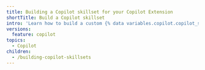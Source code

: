 ```yaml
---
title: Building a Copilot skillset for your Copilot Extension
shortTitle: Build a Copilot skillset
intro: 'Learn how to build a custom {% data variables.copilot.copilot_skillset_short %} to combine custom skills and extend the capabilities of {% data variables.product.prodname_copilot_short %}.'
versions:
  feature: copilot
topics:
  - Copilot
children:
  - /building-copilot-skillsets
---
```


